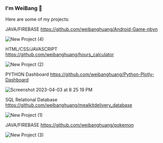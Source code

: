 ### I'm WeiBang 👋

Here are some of my projects:

JAVA/FIREBASE https://github.com/weibanghuang/Android-Game-nbyn

![New Project (4)](https://user-images.githubusercontent.com/77127321/229655783-3b6b8acd-f0f9-4f6a-aab8-fdce6e666152.png)

HTML/CSS/JAVASCRIPT https://github.com/weibanghuang/hours_calculator

![New Project (2)](https://user-images.githubusercontent.com/77127321/229655807-00d27c8d-9dd0-41d7-9bdf-16da1c7bf450.png)

PYTHON Dashboard https://github.com/weibanghuang/Python-Plotly-Dashboard

![Screenshot 2023-04-03 at 8 25 19 PM](https://user-images.githubusercontent.com/77127321/229655859-f31f2fbb-01ad-4ee9-b83e-85f0c81008bb.png)

SQL Relational Database https://github.com/weibanghuang/mealkitdelivery_database

![New Project (1)](https://user-images.githubusercontent.com/77127321/229655849-e058782e-80c0-48da-9641-1067fb2d3d3e.png)

JAVA/FIREBASE https://github.com/weibanghuang/pokemon

![New Project (3)](https://user-images.githubusercontent.com/77127321/229655812-0d59bb88-a78a-4454-9ab6-9f1b3893ba1d.png)
<!--
**weibanghuang/weibanghuang** is a ✨ _special_ ✨ repository because its `README.md` (this file) appears on your GitHub profile.

Here are some ideas to get you started:

- 🔭 I’m currently working on ...
- 🌱 I’m currently learning ...
- 👯 I’m looking to collaborate on ...
- 🤔 I’m looking for help with ...
- 💬 Ask me about ...
- 📫 How to reach me: ...
- 😄 Pronouns: ...
- ⚡ Fun fact: ...
-->
